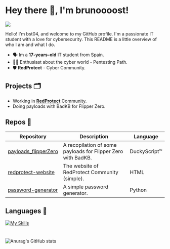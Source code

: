 # Hey there 👋, I'm brunoooost!
![](https://komarev.com/ghpvc/?username=brunoooost&label=views)

Hello! I'm bst04, and welcome to my GitHub profile. I'm a passionate IT student with a love for cybersecurity. This README is a little overview of who I am and what I do.
- 🗣️ Im a **17-years-old** IT student from Spain.
- 👨‍💻 Enthusiast about the cyber world - Pentesting Path.
- 🛡️ **RedProtect** - Cyber Community.

## Projects 🗂️
- Working in **[RedProtect](https://info-redprotect.vercel.app)** Community. 
- Doing payloads with BadKB for Flipper Zero.
  
## Repos 📁
|Repository|Description|Language|
|--|-------------------|--|
|[payloads_flipperZero](https://github.com/brunoooost/payloads_flipperZero)|A recopilation of some payloads for Flipper Zero with BadKB. |DuckyScript™|
|[redprotect-website](https://github.com/brunoooost/info.redprotect)|The website of RedProtect Community (simple). |HTML|
|[password-generator](https://github.com/brunoooost/password-generator)|A simple password generator. |Python|

## Languages 💾
[![My Skills](https://skillicons.dev/icons?i=py,html,cs,linux,windows,raspberrypi,kali,arduino)](https://skillicons.dev)

#
![Anurag's GitHub stats](https://github-readme-stats.vercel.app/api?username=brunoooost&hide=contribs&show_icons=true&theme=dark)
